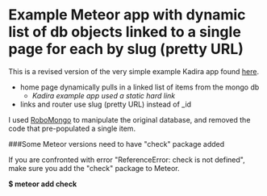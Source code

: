 
# Example Meteor app with dynamic list of db objects linked to a single page for each by slug (pretty URL)

This is a revised version of the very simple example Kadira app found <a href="https://github.com/flow-examples/flow-router-guide-example/">here</a>.

- home page dynamically pulls in a linked list of items from the mongo db 
  - *Kadira example app used a static hard link*
- links and router use slug (pretty URL) instead of _id

I used <a href="https://robomongo.org/">RoboMongo</a> to manipulate the original database, and removed the code that pre-populated a single item. 

###Some Meteor versions need to have "check" package added

If you are confronted with error "ReferenceError: check is not defined", make sure you add the "check" package to Meteor.

**$ meteor add check**
